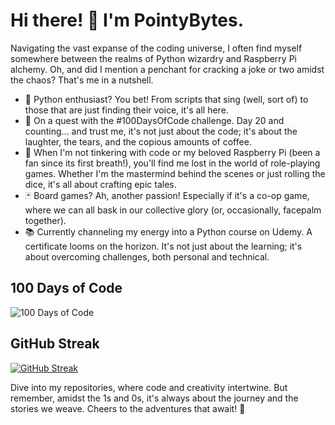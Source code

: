 # Hi there! 👋 I'm PointyBytes.

Navigating the vast expanse of the coding universe, I often find myself somewhere between the realms of Python wizardry and Raspberry Pi alchemy. Oh, and did I mention a penchant for cracking a joke or two amidst the chaos? That's me in a nutshell.

- 🐍 Python enthusiast? You bet! From scripts that sing (well, sort of) to those that are just finding their voice, it's all here.
- 🌱 On a quest with the #100DaysOfCode challenge. Day 20 and counting... and trust me, it's not just about the code; it's about the laughter, the tears, and the copious amounts of coffee.
- 🎲 When I'm not tinkering with code or my beloved Raspberry Pi (been a fan since its first breath!), you'll find me lost in the world of role-playing games. Whether I'm the mastermind behind the scenes or just rolling the dice, it's all about crafting epic tales.
- 🃏 Board games? Ah, another passion! Especially if it's a co-op game, where we can all bask in our collective glory (or, occasionally, facepalm together).
- 📚 Currently channeling my energy into a Python course on Udemy. A certificate looms on the horizon. It's not just about the learning; it's about overcoming challenges, both personal and technical.

## 100 Days of Code

![100 Days of Code](https://img.shields.io/badge/100%20Days%20of%20Code-Day%20"Who's%20counting?"-green)

## GitHub Streak

[![GitHub Streak](https://streak-stats.demolab.com?user=PointyBytes&theme=great-gatsby&type=png)](https://git.io/streak-stats)


Dive into my repositories, where code and creativity intertwine. But remember, amidst the 1s and 0s, it's always about the journey and the stories we weave. Cheers to the adventures that await! 🍻
